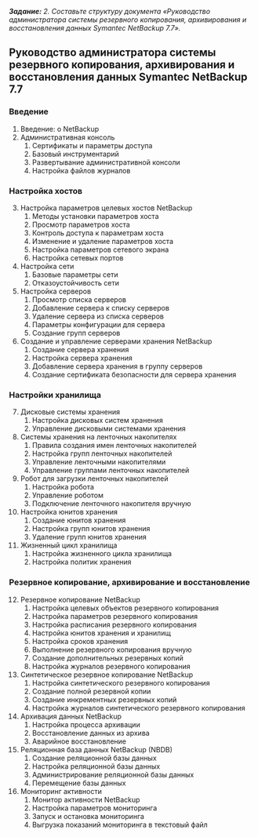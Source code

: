 **_Задание:_** *2. Составьте структуру документа «Руководство администратора системы резервного копирования, архивирования и восстановления данных Symantec NetBackup 7.7».*

## Руководство администратора системы резервного копирования, архивирования и восстановления данных Symantec NetBackup 7.7
### Введение
1. Введение: о NetBackup
2. Административная консоль
    1. Сертификаты и параметры доступа
    1. Базовый инструментарий
    2. Развертывание административной консоли
    2. Настройка файлов журналов
### Настройка хостов
3. Настройка параметров целевых хостов NetBackup
    1. Методы установки параметров хоста
    1. Просмотр параметров хоста
    3. Контроль доступа к параметрам хоста
    4. Изменение и удаление параметров хоста
    5. Настройка параметров сетевого экрана
    6. Настройка сетевых портов
4. Настройка сети
    1. Базовые параметры сети
    2. Отказоустойчивость сети
5. Настройка серверов
    1. Просмотр списка серверов
    2. Добавление сервера к списку серверов
    3. Удаление сервера из списка серверов
    4. Параметры конфигурации для сервера
    5. Создание групп серверов
6. Создание и управление серверами хранения NetBackup
    1. Создание сервера хранения
    2. Настройка сервера хранения
    3. Добавление сервера хранения в группу серверов
    4. Создание сертификата безопасности для сервера хранения
### Настройки хранилища
7. Дисковые системы хранения
    1. Настройка дисковых систем хранения
    2. Управление дисковыми системами хранения
8. Системы хранения на ленточных накопителях
    1. Правила создания имен ленточных накопителей
    2. Настройка групп ленточных накопителей
    3. Управление ленточными накопителями
    4. Управление группами ленточных накопителей
9. Робот для загрузки ленточных накопителей
    1. Настройка робота
    2. Управление роботом
    3. Подключение ленточного накопителя вручную
10. Настройка юнитов хранения
    1. Создание юнитов хранения
    2. Настройка групп юнитов хранения
    3. Удаление групп юнитов хранения
11. Жизненный цикл хранилища
    1. Настройка жизненного цикла хранилища
    2. Настройка политик хранения
### Резервное копирование, архивирование и восстановление
12. Резервное копирование NetBackup
    1. Настройка целевых объектов резервного копирования
    2. Настройка параметров резервного копирования
    3. Настройка расписания резервного копирования
    4. Настройка юнитов хранения и хранилищ
    5. Настройка сроков хранения
    6. Выполнение резервного копирования вручную
    7. Создание дополнительных резервных копий
    8. Настройка журналов резервного копирования
13. Синтетическое резервное копирование NetBackup
    1. Настройка синтетического резервного копирования
    2. Создание полной резервной копии
    3. Создание инкрементных резервных копий
    4. Настройка журналов синтетического резервного копирования
14. Архивация данных  NetBackup
    1. Настройка процесса архивации
    2. Восстановление данных из архива
    3. Аварийное восстановление
15. Реляционная база данных NetBackup (NBDB)
    1. Создание реляционной базы данных
    2. Настройка реляционной базы данных
    3. Администрирование реляционной базы данных
    4. Перемещение базы данных
16. Мониторинг активности
    1. Монитор активности NetBackup
    2. Настройка параметров мониторинга
    3. Запуск и остановка мониторинга
    4. Выгрузка показаний мониторинга в текстовый файл
